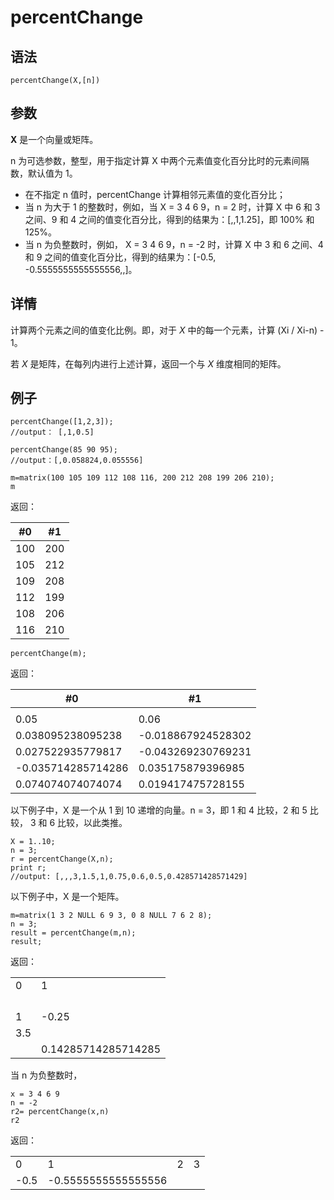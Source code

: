 # percentChange

## 语法

`percentChange(X,[n])`

## 参数

**X** 是一个向量或矩阵。

n 为可选参数，整型，用于指定计算 X 中两个元素值变化百分比时的元素间隔数，默认值为 1。

* 在不指定 n 值时，percentChange 计算相邻元素值的变化百分比；
* 当 n 为大于 1 的整数时，例如，当 X = 3 4 6 9，n = 2 时，计算 X 中 6 和 3 之间、9 和 4
  之间的值变化百分比，得到的结果为：[,,1,1.25]，即 100% 和 125%。
* 当 n 为负整数时，例如， X = 3 4 6 9，n = -2 时，计算 X 中 3 和 6 之间、4 和 9
  之间的值变化百分比，得到的结果为：[-0.5, -0.5555555555555556,,]。

## 详情

计算两个元素之间的值变化比例。即，对于 *X* 中的每一个元素，计算 (Xi / Xi-n) - 1。

若 *X* 是矩阵，在每列内进行上述计算，返回一个与 *X* 维度相同的矩阵。

## 例子

```
percentChange([1,2,3]);
//output： [,1,0.5]

```

```
percentChange(85 90 95);
//output：[,0.058824,0.055556]
```

```
m=matrix(100 105 109 112 108 116, 200 212 208 199 206 210);
m
```

返回：

| #0 | #1 |
| --- | --- |
| 100 | 200 |
| 105 | 212 |
| 109 | 208 |
| 112 | 199 |
| 108 | 206 |
| 116 | 210 |

```
percentChange(m);
```

返回：

| #0 | #1 |
| --- | --- |
|  |  |
| 0.05 | 0.06 |
| 0.038095238095238 | -0.018867924528302 |
| 0.027522935779817 | -0.043269230769231 |
| -0.035714285714286 | 0.035175879396985 |
| 0.074074074074074 | 0.019417475728155 |

以下例子中，X 是一个从 1 到 10 递增的向量。n = 3，即 1 和 4 比较，2 和 5 比较， 3 和 6 比较，以此类推。

```
X = 1..10;
n = 3;
r = percentChange(X,n);
print r;
//output: [,,,3,1.5,1,0.75,0.6,0.5,0.428571428571429]
```

以下例子中，X 是一个矩阵。

```
m=matrix(1 3 2 NULL 6 9 3, 0 8 NULL 7 6 2 8);
n = 3;
result = percentChange(m,n);
result;
```

返回：

|  |  |
| --- | --- |
| 0 | 1 |
|  |  |
|  |  |
|  |  |
|  |  |
| 1 | -0.25 |
| 3.5 |  |
|  | 0.14285714285714285 |

当 n 为负整数时，

```
x = 3 4 6 9
n = -2
r2= percentChange(x,n)
r2
```

返回：

|  |  |  |  |
| --- | --- | --- | --- |
| 0 | 1 | 2 | 3 |
| -0.5 | -0.5555555555555556 |  |  |

